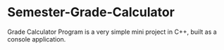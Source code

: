 # Semester-Grade-Calculator
Grade Calculator Program is a very simple mini project in C++, built as a console application.
